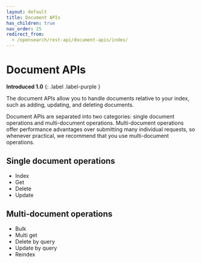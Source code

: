 ```yaml
---
layout: default
title: Document APIs
has_children: true
nav_order: 25
redirect_from:
  - /opensearch/rest-api/document-apis/index/
---
```


# Document APIs
**Introduced 1.0**
{: .label .label-purple }

The document APIs allow you to handle documents relative to your index, such as adding, updating, and deleting documents.

Document APIs are separated into two categories: single document operations and multi-document operations. Multi-document operations offer performance advantages over submitting many individual requests, so whenever practical, we recommend that you use multi-document operations.

## Single document operations

- Index
- Get
- Delete
- Update

## Multi-document operations

- Bulk
- Multi get
- Delete by query
- Update by query
- Reindex
